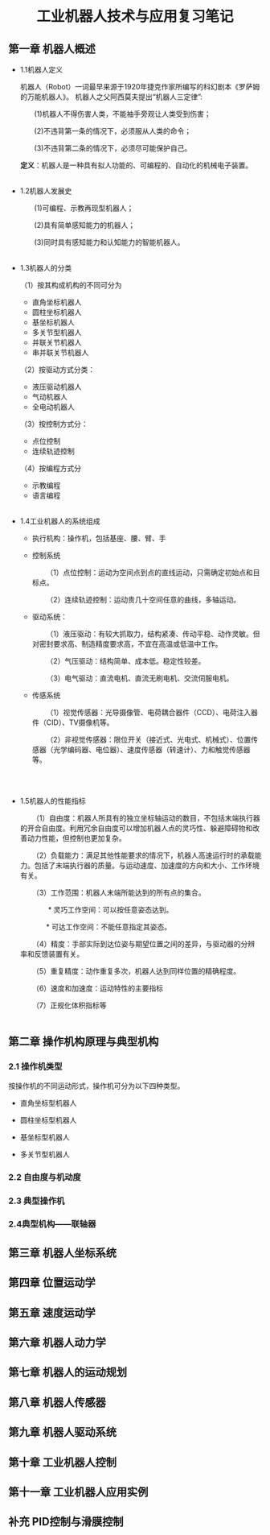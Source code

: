 # <center>工业机器人技术与应用复习笔记</center>


## 第一章 机器人概述

* 1.1机器人定义

    机器人（Robot）一词最早来源于1920年捷克作家所编写的科幻剧本《罗萨姆的万能机器人》。
    机器人之父阿西莫夫提出“机器人三定律”:
    
    &nbsp;&nbsp; &nbsp; &nbsp;  (1)机器人不得伤害人类，不能袖手旁观让人类受到伤害；

     &nbsp;&nbsp; &nbsp; &nbsp;  (2)不违背第一条的情况下，必须服从人类的命令；
    
     &nbsp;&nbsp; &nbsp; &nbsp;  (3)不违背第二条的情况下，必须尽可能保护自己。

    **定义**：机器人是一种具有拟人功能的、可编程的、自动化的机械电子装置。<br><br>

* 1.2机器人发展史
    
    &nbsp;&nbsp; &nbsp; &nbsp;  (1)可编程、示教再现型机器人；

    &nbsp;&nbsp; &nbsp; &nbsp;  (2)具有简单感知能力的机器人；
    
    &nbsp;&nbsp; &nbsp; &nbsp;  (3)同时具有感知能力和认知能力的智能机器人。<br><br>

* 1.3机器人的分类
    
    （1）按其构成机构的不同可分为
    * 直角坐标机器人 
    * 圆柱坐标机器人 
    * 基坐标机器人
    * 多关节型机器人
    * 并联关节机器人
    * 串并联关节机器人


    （2）按驱动方式分类：
    * 液压驱动机器人
    * 气动机器人
    * 全电动机器人


    （3）按控制方式分：
    * 点位控制
    * 连续轨迹控制

    （4）按编程方式分
    * 示教编程
    * 语言编程<br><br>

* 1.4工业机器人的系统组成
   
    * 执行机构：操作机，包括基座、腰、臂、手
    * 控制系统

        &nbsp;&nbsp; &nbsp; &nbsp; （1）点位控制：运动为空间点到点的直线运动，只需确定初始点和目标点。

        &nbsp;&nbsp; &nbsp; &nbsp; （2）连续轨迹控制：运动贵几十空间任意的曲线，多轴运动。
    * 驱动系统：

        &nbsp;&nbsp; &nbsp; &nbsp; （1）液压驱动：有较大抓取力，结构紧凑、传动平稳、动作灵敏。但对密封要求高、制造精度要求高，不宜在高温或低温中工作。

        &nbsp;&nbsp; &nbsp; &nbsp; （2）气压驱动：结构简单、成本低。稳定性较差。

        &nbsp;&nbsp; &nbsp; &nbsp; （3）电气驱动：直流电机、直流无刷电机、交流伺服电机。
    * 传感系统

        &nbsp;&nbsp; &nbsp; &nbsp; （1）视觉传感器：光导摄像管、电荷耦合器件（CCD）、电荷注入器件（CID）、TV摄像机等。

        &nbsp;&nbsp; &nbsp; &nbsp; （2）非视觉传感器：限位开关（接近式、光电式、机械式）、位置传感器（光学编码器、电位器）、速度传感器（转速计）、力和触觉传感器等。
    
    <br><br>


* 1.5机器人的性能指标

    &nbsp;&nbsp; &nbsp; &nbsp;（1）自由度：机器人所具有的独立坐标轴运动的数目，不包括末端执行器的开合自由度。利用冗余自由度可以增加机器人点的灵巧性、躲避障碍物和改善动力性能，但控制也更加复杂。

    &nbsp;&nbsp; &nbsp; &nbsp;（2）负载能力：满足其他性能要求的情况下，机器人高速运行时的承载能力。包括了末端执行器的质量。与运动速度、加速度的方向和大小、工作环境有关。

    &nbsp;&nbsp; &nbsp; &nbsp;（3）工作范围：机器人末端所能达到的所有点的集合。
    
    &nbsp;&nbsp; &nbsp; &nbsp; &nbsp;&nbsp; &nbsp; &nbsp;  * 灵巧工作空间：可以按任意姿态达到。

    &nbsp;&nbsp; &nbsp; &nbsp;&nbsp;&nbsp; &nbsp; &nbsp;  * 可达工作空间：不能任意指定其姿态。

    &nbsp;&nbsp; &nbsp; &nbsp;（4）精度：手部实际到达位姿与期望位置之间的差异，与驱动器的分辨率和反馈装置有关。

    &nbsp;&nbsp; &nbsp; &nbsp;（5）重复精度：动作重复多次，机器人达到同样位置的精确程度。

    &nbsp;&nbsp; &nbsp; &nbsp;（6）速度和加速度：运动特性的主要指标
    
    &nbsp;&nbsp; &nbsp; &nbsp;（7）正规化体积指标等
    <br><br>



## 第二章 操作机构原理与典型机构

### 2.1 操作机类型
按操作机的不同运动形式，操作机可分为以下四种类型。

* 直角坐标型机器人

* 圆柱坐标型机器人

* 基坐标型机器人

* 多关节型机器人



### 2.2 自由度与机动度


### 2.3 典型操作机



### 2.4典型机构——联轴器













## 第三章 机器人坐标系统   




## 第四章 位置运动学


## 第五章 速度运动学



## 第六章 机器人动力学



## 第七章 机器人的运动规划


## 第八章 机器人传感器



## 第九章 机器人驱动系统




## 第十章 工业机器人控制


## 第十一章 工业机器人应用实例



## 补充   PID控制与滑膜控制



